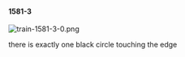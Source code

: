 #### 1581-3
![train-1581-3-0.png](https://github.com/lil-lab/nlvr/raw/master/nlvr/train/images/52/train-1581-3-0.png "train-1581-3-0.png")

there is exactly one black circle touching the edge